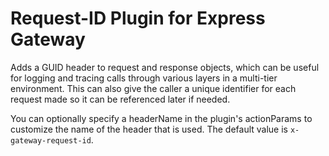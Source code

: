 # Request-ID Plugin for Express Gateway
Adds a GUID header to request and response objects, which can be useful for logging and tracing calls through various layers in a multi-tier environment.  This can also give the caller a unique identifier for each request made so it can be referenced later if needed.

You can optionally specify a headerName in the plugin's actionParams to customize the name of the header that is used.  The default value is `x-gateway-request-id`.